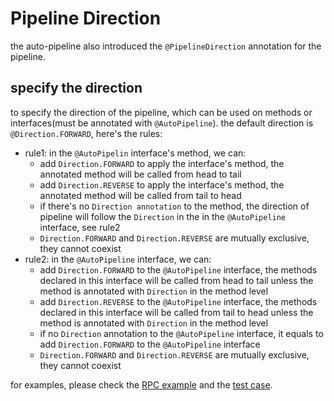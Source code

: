 # Pipeline Direction

the auto-pipeline also introduced the `@PipelineDirection` annotation for the pipeline.

## specify the direction

to specify the direction of the pipeline, which can be used on methods or interfaces(must be annotated with `@AutoPipeline`). 
the default direction is `@Direction.FORWARD`, here's the rules:

- rule1: in the `@AutoPipelin` interface's method, we can:
  - add `Direction.FORWARD` to apply the interface's method, the annotated method will be called from head to tail
  - add `Direction.REVERSE` to apply the interface's method, the annotated method will be called from tail to head
  - if there's no `Direction annotation` to the method, the direction of pipeline will follow the `Direction` in the in the `@AutoPipeline` interface, see rule2
  - `Direction.FORWARD` and `Direction.REVERSE` are mutually exclusive, they cannot coexist
- rule2: in the `@AutoPipeline` interface, we can:
  - add `Direction.FORWARD` to the `@AutoPipeline` interface, the methods declared in this interface will be called from head to tail unless the method is annotated with `Direction` in the method level
  - add `Direction.REVERSE` to the `@AutoPipeline` interface, the methods declared in this interface will be called from tail to head unless the method is annotated with `Direction` in the method level
  - if no `Direction` annotation to the `@AutoPipeline` interface, it equals to add `Direction.FORWARD` to the `@AutoPipeline` interface
  - `Direction.FORWARD` and `Direction.REVERSE` are mutually exclusive, they cannot coexist

for examples, please check the [RPC example](https://github.com/foldright/auto-pipeline/blob/main/auto-pipeline-examples/src/main/java/com/foldright/examples/duplexing/RPC.java) and the [test case](https://github.com/foldright/auto-pipeline/blob/main/auto-pipeline-examples/src/test/java/com/foldright/examples/duplexing/pipeline/RPCTest.kt).

